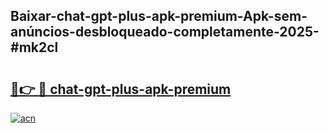 ## Baixar-chat-gpt-plus-apk-premium-Apk-sem-anúncios-desbloqueado-completamente-2025-#mk2cl

# <h2><a href="https://ainizakaria.my?title=chat-gpt-plus-apk-premium&ref=22M">🔗👉 🔴 chat-gpt-plus-apk-premium</a></h2>

[![acn](https://github.com/user-attachments/assets/0f9c940e-d8b0-45ae-aac7-cd30a18b3e1c)](https://ainizakaria.my?title=chat-gpt-plus-apk-premium&ref=22M)


